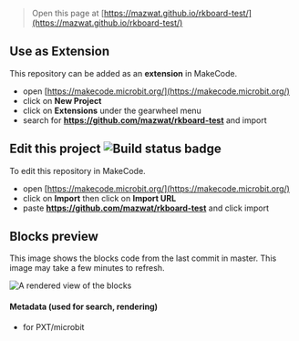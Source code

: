 
> Open this page at [https://mazwat.github.io/rkboard-test/](https://mazwat.github.io/rkboard-test/)

## Use as Extension

This repository can be added as an **extension** in MakeCode.

* open [https://makecode.microbit.org/](https://makecode.microbit.org/)
* click on **New Project**
* click on **Extensions** under the gearwheel menu
* search for **https://github.com/mazwat/rkboard-test** and import

## Edit this project ![Build status badge](https://github.com/mazwat/rkboard-test/workflows/MakeCode/badge.svg)

To edit this repository in MakeCode.

* open [https://makecode.microbit.org/](https://makecode.microbit.org/)
* click on **Import** then click on **Import URL**
* paste **https://github.com/mazwat/rkboard-test** and click import

## Blocks preview

This image shows the blocks code from the last commit in master.
This image may take a few minutes to refresh.

![A rendered view of the blocks](https://github.com/mazwat/rkboard-test/raw/master/.github/makecode/blocks.png)

#### Metadata (used for search, rendering)

* for PXT/microbit
<script src="https://makecode.com/gh-pages-embed.js"></script><script>makeCodeRender("{{ site.makecode.home_url }}", "{{ site.github.owner_name }}/{{ site.github.repository_name }}");</script>
